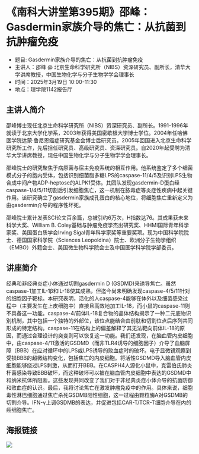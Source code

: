 # 《南科大讲堂第395期》邵峰：Gasdermin家族介导的焦亡：从抗菌到抗肿瘤免疫

* 题目: Gasdermin家族介导的焦亡：从抗菌到抗肿瘤免疫
* 主讲人：邵峰 @ 北京生命科学研究所（NIBS）资深研究员、副所长，清华大学讲席教授，中国生物化学与分子生物学学会理事长
* 时间：2025年3月19日 10:00-11:30
* 地点：理学院1142报告厅

## 主讲人简介
邵峰博士现任北京生命科学研究所（NIBS）资深研究员、副所长。1991-1996年就读于北京大学化学系，2003年获得美国密歇根大学博士学位。2004年任哈佛医学院达蒙·鲁尼恩癌症研究基金会博士后研究员。2005年回国进入北京生命科学研究所工作，先后担任研究员、高级研究员、资深研究员。自2020年起受聘为清华大学讲席教授，现任中国生物化学与分子生物学学会理事长。

邵峰院士的研究聚焦于病原菌与宿主免疫系统的相互作用。他系统鉴定了多个细菌模式分子的胞内受体，包括识别细菌脂多糖LPS的caspase-11/4/5及识别LPS生物合成中间产物ADP-heptose的ALPK1受体。其团队发现gasdermin-D蛋白经caspase-1/4/5/11切割后引发细胞焦亡，这一机制在脓毒症等炎症性疾病中起关键作用。该研究确立了gasdermin家族成孔蛋白的核心地位，将细胞焦亡重新定义为由gasdermin介导的程序性坏死。

邵峰院士累计发表SCI论文百余篇，总被引约6万次，H指数达76。其成果获未来科学大奖、William B. Coley基础与肿瘤免疫学杰出研究奖、HHMI国际青年科学家奖、美国蛋白质学会Irving Sigal青年科学家奖等重要奖项。现为中国科学院院士、德国国家科学院（Sciences Leopoldina）院士、欧洲分子生物学组织（EMBO）外籍会士、美国微生物科学院会士及中国医学科学院学部委员。

## 讲座简介
经典和非经典炎症小体通过切割gasdermin D (GSDMD)来诱导焦亡。虽然caspase-1加工IL-1β和IL-18使其成熟，但迄今尚未明确发现caspase-4/5/11针对的细胞因子靶标。本研究表明，活化的人caspase-4能够在体外以及细菌感染过程中（主要发生在上皮细胞中）直接且高效地加工IL-18，而小鼠的caspase-11则不具备这一功能。caspase-4/前体IL-18复合物的晶体结构揭示了一种二元底物识别机制，其中包括一个独特的外部位，该位点能结合由前肽和切割位点后序列共同形成的特定结构。caspase-11在结构上的偏差解释了其无法靶向前体IL-18的原因，而通过合理设计的突变则可以恢复这一功能。我们还发现，在脑血管内皮细胞中，由caspase-4/11激活的GSDMD（而非TLR4诱导的细胞因子）介导了血脑屏障（BBB）在应对循环中的LPS或LPS诱导的败血症时的破坏。电子显微镜观察到受损BBB的超微结构变化，包括焦亡的内皮细胞。将活性GSDMD导入脑血管内皮细胞能够绕过LPS刺激，从而打开BBB。在CASPH4人源化小鼠中，克雷伯氏肺炎杆菌感染导致BBB破坏，而这种破坏可以被在脑血管内皮细胞中表达的GSDMD中和纳米抗体所阻断。这些发现共同改变了我们对于非经典炎症小体介导的抗菌防御和败血症的认识。最后，我将讨论焦亡在激发肿瘤免疫中的作用。具体来说，细胞毒性淋巴细胞通过焦亡杀死GSDMB阳性细胞，这一过程由颗粒酶A对GSDMB的切割介导。IFN-γ上调GSDMB的表达，并促进包括CAR-T/TCR-T细胞介导在内的癌细胞焦亡。

## 海报链接
![](https://gtimg.liziwl.cn/post-img/2025-03-19T10-00-00_%E9%82%B5%E5%B3%B0.jpg)